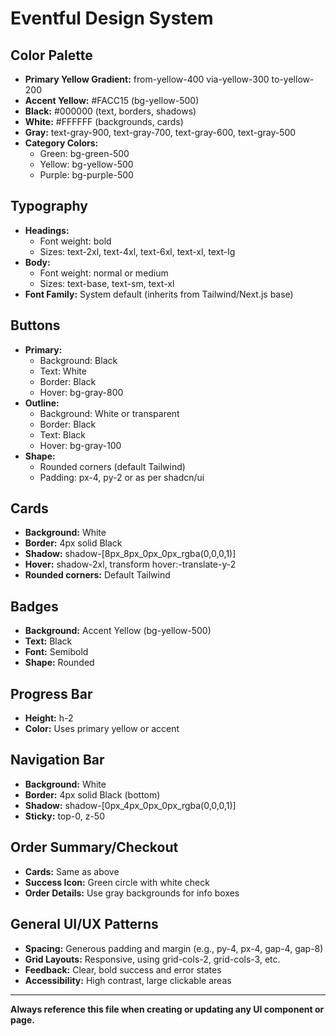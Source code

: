 # Eventful Design System

## Color Palette

- **Primary Yellow Gradient:** from-yellow-400 via-yellow-300 to-yellow-200
- **Accent Yellow:** #FACC15 (bg-yellow-500)
- **Black:** #000000 (text, borders, shadows)
- **White:** #FFFFFF (backgrounds, cards)
- **Gray:** text-gray-900, text-gray-700, text-gray-600, text-gray-500
- **Category Colors:**
  - Green: bg-green-500
  - Yellow: bg-yellow-500
  - Purple: bg-purple-500

## Typography

- **Headings:**
  - Font weight: bold
  - Sizes: text-2xl, text-4xl, text-6xl, text-xl, text-lg
- **Body:**
  - Font weight: normal or medium
  - Sizes: text-base, text-sm, text-xl
- **Font Family:** System default (inherits from Tailwind/Next.js base)

## Buttons

- **Primary:**
  - Background: Black
  - Text: White
  - Border: Black
  - Hover: bg-gray-800
- **Outline:**
  - Background: White or transparent
  - Border: Black
  - Text: Black
  - Hover: bg-gray-100
- **Shape:**
  - Rounded corners (default Tailwind)
  - Padding: px-4, py-2 or as per shadcn/ui

## Cards

- **Background:** White
- **Border:** 4px solid Black
- **Shadow:** shadow-[8px_8px_0px_0px_rgba(0,0,0,1)]
- **Hover:** shadow-2xl, transform hover:-translate-y-2
- **Rounded corners:** Default Tailwind

## Badges

- **Background:** Accent Yellow (bg-yellow-500)
- **Text:** Black
- **Font:** Semibold
- **Shape:** Rounded

## Progress Bar

- **Height:** h-2
- **Color:** Uses primary yellow or accent

## Navigation Bar

- **Background:** White
- **Border:** 4px solid Black (bottom)
- **Shadow:** shadow-[0px_4px_0px_0px_rgba(0,0,0,1)]
- **Sticky:** top-0, z-50

## Order Summary/Checkout

- **Cards:** Same as above
- **Success Icon:** Green circle with white check
- **Order Details:** Use gray backgrounds for info boxes

## General UI/UX Patterns

- **Spacing:** Generous padding and margin (e.g., py-4, px-4, gap-4, gap-8)
- **Grid Layouts:** Responsive, using grid-cols-2, grid-cols-3, etc.
- **Feedback:** Clear, bold success and error states
- **Accessibility:** High contrast, large clickable areas

---

**Always reference this file when creating or updating any UI component or page.**
